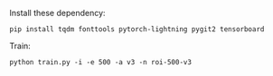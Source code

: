 Install these dependency:

```
pip install tqdm fonttools pytorch-lightning pygit2 tensorboard
```

Train:

```
python train.py -i -e 500 -a v3 -n roi-500-v3
```